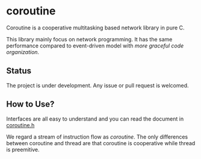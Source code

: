 coroutine
========================================
Coroutine is a cooperative multitasking based network library in pure C.

This library mainly focus on network programming. It has the same performance compared to event-driven model with *more graceful code organization*.

Status
----------------------------------------
The project is under development. Any issue or pull request is welcomed.

How to Use?
----------------------------------------
Interfaces are all easy to understand and you can read the document in [coroutine.h](https://github.com/sysu2012zzp/coroutine/blob/master/src/coroutine.h)

We regard a stream of instruction flow as *coroutine*. The only differences between coroutine and thread are that coroutine is cooperative while thread is preemitive.
